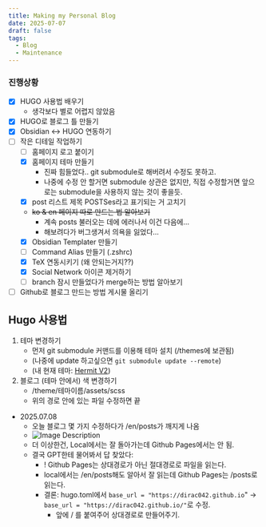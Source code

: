 ```yaml
---
title: Making my Personal Blog
date: 2025-07-07
draft: false
tags:
  - Blog
  - Maintenance
---
```



### 진행상황

* [x] HUGO 사용법 배우기
	* 생각보다 별로 어렵지 않았음
* [x] HUGO로 블로그 틀 만들기
* [x] Obsidian <-> HUGO 연동하기
* [ ] 작은 디테일 작업하기
	* [ ] 홈페이지 로고 붙이기
	* [x] 홈페이지 테마 만들기
		* 진짜 힘들었다.. git submodule로 해버려서 수정도 못하고.
		* 나중에 수정 안 할거면 submodule 상관은 없지만, 직접 수정할거면 앞으로는 submodule을 사용하지 않는 것이 좋을듯.
	* [x] post 리스트 제목 POSTSes라고 표기되는 거 고치기
	* ~~ko & en 페이지 따로 만드는 법 알아보기~~
		* 계속 posts 불러오는 데에 에러나서 이건 다음에...
		* 해보려다가 버그생겨서 의욕을 잃었다...
	* [x] Obsidian Templater 만들기
	* [ ] Command Alias 만들기 (.zshrc)
	* [x] TeX 연동시키기 (왜 안되는거지??)
	* [x] Social Network 아이콘 제거하기
	* [ ] branch 잠시 만들었다가 merge하는 방법 알아보기
* [ ] Github로 블로그 만드는 방법 게시물 올리기

## Hugo 사용법

1. 테마 변경하기
	* 먼저 git submodule 커맨드를 이용해 테마 설치 (/themes에 보관됨)
	* (나중에 update 하고싶으면 `git submodule update --remote`)
	* (내 현재 테마: [Hermit V2](https://github.com/1bl4z3r/hermit-V2))
2. 블로그 (테마 안에서) 색 변경하기
	* /theme/테마이름/assets/scss
	* 위의 경로 안에 있는 파일 수정하면 끝

* 2025.07.08
	* 오늘 블로그 몇 가지 수정하다가 /en/posts가 깨지게 나옴
	* ![Image Description](/images/CleanShot%202025-07-08%20at%2021.07.51.png)
	* 더 이상한건, Local에서는 잘 돌아가는데 Github Pages에서는 안 됨.
	* 결국 GPT한테 물어봐서 답 찾았다:
		* ! Github Pages는 상대경로가 아닌 절대경로로 파일을 읽는다.
		* local에서는 /en/posts해도 알아서 잘 읽는데 Github Pages는 /posts로 읽는다.
		* 결론: hugo.toml에서 `base_url = "https://dirac042.github.io`" -> `base_url = "https://dirac042.github.io/"`로 수정.
			* 앞에 / 를 붙여주어 상대경로로 만들어주기.
